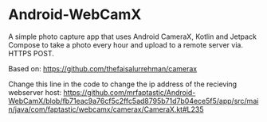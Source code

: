 # Android-WebCamX
 A simple photo capture app that uses Android CameraX, Kotlin and Jetpack Compose to take a photo every hour and upload to a remote server via. HTTPS POST.
 
 Based on: https://github.com/thefaisalurrehman/camerax


Change this line in the code to change the ip address of the recieving webserver host: https://github.com/mrfaptastic/Android-WebCamX/blob/fb71eac9a76cf5c2ffc5ad8795b71d7b04ece5f5/app/src/main/java/com/faptastic/webcamx/camerax/CameraX.kt#L235
